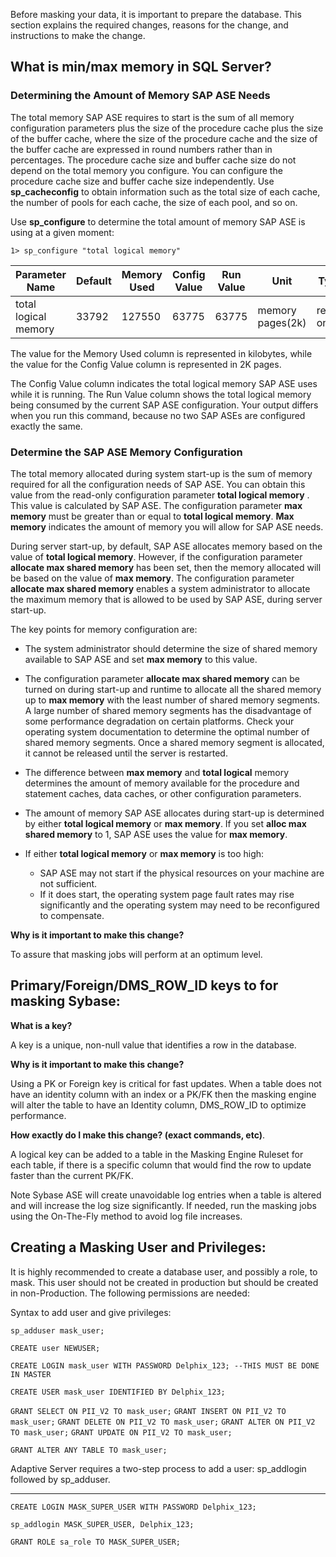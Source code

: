 Before masking your data, it is important to prepare the database. This section
explains the required changes, reasons for the change, and instructions to make
the change.

##  What is min/max memory in SQL Server?

### Determining the Amount of Memory SAP ASE Needs

The total memory SAP ASE requires to start is the sum of all memory
configuration parameters plus the size of the procedure cache plus the size of
the buffer cache, where the size of the procedure cache and the size of the
buffer cache are expressed in round numbers rather than in percentages.
The procedure cache size and buffer cache size do not depend on the total
memory you configure. You can configure the procedure cache size and buffer
cache size independently. Use **sp_cacheconfig** to obtain information such as the
total size of each cache, the number of pools for each cache, the size of each
pool, and so on.

Use **sp_configure** to determine the total amount of memory SAP ASE is using at a
given moment:

`1> sp_configure "total logical memory"`

| **Parameter Name** | **Default** | **Memory Used** | **Config Value** | **Run Value** | **Unit** |**Type**|
| -------- | ------- | ------- | -------- | ------ | ---- | ---- |
| total logical memory  | 33792 | 127550 | 63775 | 63775 | memory pages(2k)|read-only|

The value for the Memory Used column is represented in kilobytes, while the
value for the Config Value column is represented in 2K pages.

The Config Value column indicates the total logical memory SAP ASE uses while it
is running. The Run Value column shows the total logical memory being consumed
by the current SAP ASE configuration. Your output differs when you run this
command, because no two SAP ASEs are configured exactly the same.

### Determine the SAP ASE Memory Configuration

The total memory allocated during system start-up is the sum of memory required
for all the configuration needs of SAP ASE. You can obtain this value from the
read-only configuration parameter **total logical memory**
.
This value is calculated by SAP ASE. The configuration parameter **max memory** must
be greater than or equal to **total logical memory**. **Max memory** indicates
the amount of memory you will allow for SAP ASE needs.

During server start-up, by default, SAP ASE allocates memory based on the value
of **total logical memory**. However, if the configuration parameter **allocate
max shared memory** has been set, then the memory allocated will be based on
the value of **max memory**. The configuration parameter **allocate max shared
memory** enables a system administrator to allocate the maximum memory that is
allowed to be used by SAP ASE, during server start-up.

The key points for memory configuration are:

 - The system administrator should determine the size of shared memory available
   to SAP ASE and set **max memory** to this value.

 - The configuration parameter **allocate max shared memory** can be turned on
   during start-up and runtime to allocate all the shared memory up to **max
   memory** with the least number of shared memory segments. A large number of
   shared memory segments has the disadvantage of some performance degradation
   on certain platforms. Check your operating system documentation to determine
   the optimal number of shared memory segments. Once a shared memory segment is
   allocated, it cannot be released until the server is restarted.

 - The difference between **max memory** and **total logical** memory determines the
   amount of memory available for the procedure and statement caches, data
   caches, or other configuration parameters.

 - The amount of memory SAP ASE allocates during start-up is determined by
   either **total logical memory** or **max memory**. If you set **alloc max**
   **shared memory**  to 1, SAP ASE uses the value for **max memory**.

 - If either **total logical memory** or **max memory** is too high:
    - SAP ASE may not start if the physical resources on your machine are not
      sufficient.
    - If it does start, the operating system page fault rates may rise
      significantly and the operating system may need to be reconfigured to
      compensate.

**Why is it important to make this change?**

To assure that masking jobs will perform at an optimum level.  

## Primary/Foreign/DMS_ROW_ID keys to for masking Sybase:

**What is a key?**

A key is a unique, non-null value that identifies a row in the database.  

**Why is it important to make this change?**

Using a PK or Foreign key is critical for fast updates. When a table does not
have an identity column with an index or a PK/FK then the masking engine will
alter the table to have an Identity column, DMS_ROW_ID to optimize performance.

**How exactly do I make this change? (exact commands, etc)**.

A logical key can be added to a table in the Masking Engine Ruleset for each
table, if there is a specific column that would find the row to update faster
than the current PK/FK.

Note Sybase ASE will create unavoidable log entries when a table is altered
and will increase the log size significantly. If needed, run the masking jobs
using the On-The-Fly method to avoid log file increases.

## Creating a Masking User and Privileges:

It is highly recommended to create a database user, and possibly a role, to
mask. This user should not be created in production but should be created in
non-Production. The following permissions are needed:

Syntax to add user and give privileges:

`sp_adduser mask_user;`

`CREATE user NEWUSER;`

`CREATE LOGIN mask_user WITH PASSWORD Delphix_123; --THIS MUST BE DONE IN MASTER`

`CREATE USER mask_user IDENTIFIED BY Delphix_123;`

`GRANT SELECT ON PII_V2 TO mask_user;`
`GRANT INSERT ON PII_V2 TO mask_user;`
`GRANT DELETE ON PII_V2 TO mask_user;`
`GRANT ALTER ON PII_V2 TO mask_user;`
`GRANT UPDATE ON PII_V2 TO mask_user;`

`GRANT ALTER ANY TABLE TO mask_user;`

Adaptive Server requires a two-step process to add a user: sp_addlogin followed
by sp_adduser.

----------------------------------------------------------

`CREATE LOGIN MASK_SUPER_USER WITH PASSWORD Delphix_123;`

`sp_addlogin MASK_SUPER_USER, Delphix_123;`

`GRANT ROLE sa_role TO MASK_SUPER_USER;`
